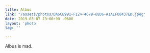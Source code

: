 ```yaml
---
title: Albus
link: "/assets/photos/DA6CB991-F124-4679-88D6-A1A1F08437ED.jpeg"
date: 2019-03-07 13:00:00 -0600
layout: 'photo'
tag: ''

---
```

Albus is mad.